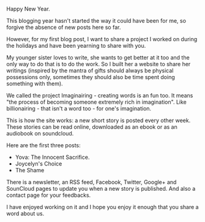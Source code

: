 Happy New Year.

This blogging year hasn't started the way it could have been for me, so forgive the absence of new posts here so far. 

However, for my first blog post, I want to share a project I worked on during the holidays and have been yearning to share with you.

My younger sister loves to write, she wants to get better at it too and the only way to do that is to do the work. So I built her a website to share her writings (inspired by the mantra of gifts should always be physical possessions only, sometimes they should also be time spent doing something with them).

We called the project Imaginairing - creating words is an fun too. It means "the process of becoming someone extremely rich in imagination". Like billionairing - that isn't a word too - for one's imagination.

This is how the site works: a new short story is posted every other week. These stories can be read online, downloaded as an ebook or as an audiobook on soundcloud.

Here are the first three posts:
* Yova: The Innocent Sacrifice.
* Joycelyn's Choice
* The Shame

There is a newsletter, an RSS feed, Facebook, Twitter, Google+ and SounCloud pages to update you when a new story is published. And also a contact page for your feedbacks.

I have enjoyed working on it and I hope you enjoy it enough that you share a word about us.

